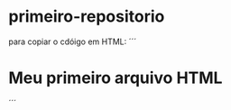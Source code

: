 # primeiro-repositorio

para copiar o cdóigo em HTML:
´´´
<html>
  <h1>Meu primeiro arquivo HTML</h1>
</html>
´´´
